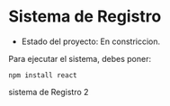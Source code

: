 <h1> Sistema de Registro</h1>

- Estado del proyecto: En constriccion.

Para ejecutar el sistema, debes poner:

```npm install react```

sistema de Registro 2
